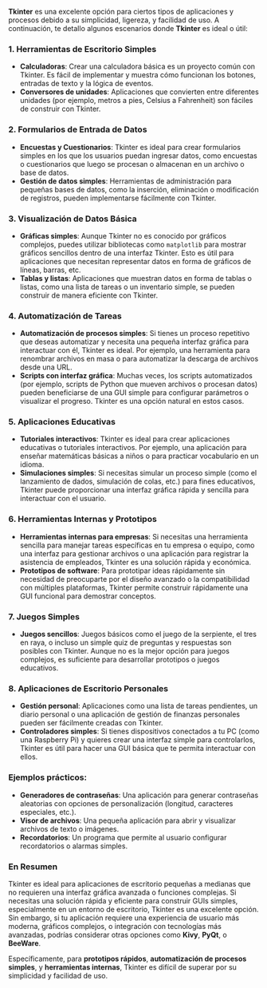 **Tkinter** es una excelente opción para ciertos tipos de aplicaciones y procesos debido a su simplicidad, ligereza, y facilidad de uso. A continuación, te detallo algunos escenarios donde **Tkinter** es ideal o útil:

### 1. **Herramientas de Escritorio Simples**
   - **Calculadoras**: Crear una calculadora básica es un proyecto común con Tkinter. Es fácil de implementar y muestra cómo funcionan los botones, entradas de texto y la lógica de eventos.
   - **Conversores de unidades**: Aplicaciones que convierten entre diferentes unidades (por ejemplo, metros a pies, Celsius a Fahrenheit) son fáciles de construir con Tkinter.

### 2. **Formularios de Entrada de Datos**
   - **Encuestas y Cuestionarios**: Tkinter es ideal para crear formularios simples en los que los usuarios puedan ingresar datos, como encuestas o cuestionarios que luego se procesan o almacenan en un archivo o base de datos.
   - **Gestión de datos simples**: Herramientas de administración para pequeñas bases de datos, como la inserción, eliminación o modificación de registros, pueden implementarse fácilmente con Tkinter.

### 3. **Visualización de Datos Básica**
   - **Gráficas simples**: Aunque Tkinter no es conocido por gráficos complejos, puedes utilizar bibliotecas como `matplotlib` para mostrar gráficos sencillos dentro de una interfaz Tkinter. Esto es útil para aplicaciones que necesitan representar datos en forma de gráficos de líneas, barras, etc.
   - **Tablas y listas**: Aplicaciones que muestran datos en forma de tablas o listas, como una lista de tareas o un inventario simple, se pueden construir de manera eficiente con Tkinter.

### 4. **Automatización de Tareas**
   - **Automatización de procesos simples**: Si tienes un proceso repetitivo que deseas automatizar y necesita una pequeña interfaz gráfica para interactuar con él, Tkinter es ideal. Por ejemplo, una herramienta para renombrar archivos en masa o para automatizar la descarga de archivos desde una URL.
   - **Scripts con interfaz gráfica**: Muchas veces, los scripts automatizados (por ejemplo, scripts de Python que mueven archivos o procesan datos) pueden beneficiarse de una GUI simple para configurar parámetros o visualizar el progreso. Tkinter es una opción natural en estos casos.

### 5. **Aplicaciones Educativas**
   - **Tutoriales interactivos**: Tkinter es ideal para crear aplicaciones educativas o tutoriales interactivos. Por ejemplo, una aplicación para enseñar matemáticas básicas a niños o para practicar vocabulario en un idioma.
   - **Simulaciones simples**: Si necesitas simular un proceso simple (como el lanzamiento de dados, simulación de colas, etc.) para fines educativos, Tkinter puede proporcionar una interfaz gráfica rápida y sencilla para interactuar con el usuario.

### 6. **Herramientas Internas y Prototipos**
   - **Herramientas internas para empresas**: Si necesitas una herramienta sencilla para manejar tareas específicas en tu empresa o equipo, como una interfaz para gestionar archivos o una aplicación para registrar la asistencia de empleados, Tkinter es una solución rápida y económica.
   - **Prototipos de software**: Para prototipar ideas rápidamente sin necesidad de preocuparte por el diseño avanzado o la compatibilidad con múltiples plataformas, Tkinter permite construir rápidamente una GUI funcional para demostrar conceptos.

### 7. **Juegos Simples**
   - **Juegos sencillos**: Juegos básicos como el juego de la serpiente, el tres en raya, o incluso un simple quiz de preguntas y respuestas son posibles con Tkinter. Aunque no es la mejor opción para juegos complejos, es suficiente para desarrollar prototipos o juegos educativos.

### 8. **Aplicaciones de Escritorio Personales**
   - **Gestión personal**: Aplicaciones como una lista de tareas pendientes, un diario personal o una aplicación de gestión de finanzas personales pueden ser fácilmente creadas con Tkinter.
   - **Controladores simples**: Si tienes dispositivos conectados a tu PC (como una Raspberry Pi) y quieres crear una interfaz simple para controlarlos, Tkinter es útil para hacer una GUI básica que te permita interactuar con ellos.

### Ejemplos prácticos:
- **Generadores de contraseñas**: Una aplicación para generar contraseñas aleatorias con opciones de personalización (longitud, caracteres especiales, etc.).
- **Visor de archivos**: Una pequeña aplicación para abrir y visualizar archivos de texto o imágenes.
- **Recordatorios**: Un programa que permite al usuario configurar recordatorios o alarmas simples.

### En Resumen

Tkinter es ideal para aplicaciones de escritorio pequeñas a medianas que no requieren una interfaz gráfica avanzada o funciones complejas. Si necesitas una solución rápida y eficiente para construir GUIs simples, especialmente en un entorno de escritorio, Tkinter es una excelente opción. Sin embargo, si tu aplicación requiere una experiencia de usuario más moderna, gráficos complejos, o integración con tecnologías más avanzadas, podrías considerar otras opciones como **Kivy**, **PyQt**, o **BeeWare**.

Específicamente, para **prototipos rápidos**, **automatización de procesos simples**, y **herramientas internas**, Tkinter es difícil de superar por su simplicidad y facilidad de uso.